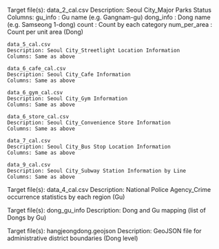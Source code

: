 Target file(s):
    data_2_cal.csv
    Description: Seoul City_Major Parks Status
    Columns:
        gu_info : Gu name (e.g. Gangnam-gu)
        dong_info : Dong name (e.g. Samseong 1-dong)
        count : Count by each category
        num_per_area : Count per unit area (Dong)

    data_5_cal.csv
    Description: Seoul City_Streetlight Location Information
    Columns: Same as above

    data_6_cafe_cal.csv
    Description: Seoul City_Cafe Information
    Columns: Same as above

    data_6_gym_cal.csv
    Description: Seoul City_Gym Information
    Columns: Same as above

    data_6_store_cal.csv
    Description: Seoul City_Convenience Store Information
    Columns: Same as above

    data_7_cal.csv
    Description: Seoul City_Bus Stop Location Information
    Columns: Same as above

    data_9_cal.csv
    Description: Seoul City_Subway Station Information by Line
    Columns: Same as above

Target file(s):
    data_4_cal.csv
    Description: National Police Agency_Crime occurrence statistics by each region (Gu)

Target file(s):
    dong_gu_info
    Description: Dong and Gu mapping (list of Dongs by Gu)

Target file(s):
    hangjeongdong.geojson
    Description: GeoJSON file for administrative district boundaries (Dong level)